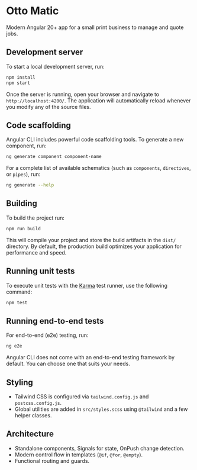 # Otto Matic

Modern Angular 20+ app for a small print business to manage and quote jobs.

## Development server

To start a local development server, run:

```bash
npm install
npm start
```

Once the server is running, open your browser and navigate to `http://localhost:4200/`. The application will automatically reload whenever you modify any of the source files.

## Code scaffolding

Angular CLI includes powerful code scaffolding tools. To generate a new component, run:

```bash
ng generate component component-name
```

For a complete list of available schematics (such as `components`, `directives`, or `pipes`), run:

```bash
ng generate --help
```

## Building

To build the project run:

```bash
npm run build
```

This will compile your project and store the build artifacts in the `dist/` directory. By default, the production build optimizes your application for performance and speed.

## Running unit tests

To execute unit tests with the [Karma](https://karma-runner.github.io) test runner, use the following command:

```bash
npm test
```

## Running end-to-end tests

For end-to-end (e2e) testing, run:

```bash
ng e2e
```

Angular CLI does not come with an end-to-end testing framework by default. You can choose one that suits your needs.

## Styling

- Tailwind CSS is configured via `tailwind.config.js` and `postcss.config.js`.
- Global utilities are added in `src/styles.scss` using `@tailwind` and a few helper classes.

## Architecture

- Standalone components, Signals for state, OnPush change detection.
- Modern control flow in templates (`@if`, `@for`, `@empty`).
- Functional routing and guards.
